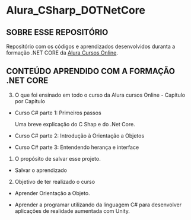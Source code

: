 # Alura_CSharp_DOTNetCore

## SOBRE ESSE REPOSITÓRIO
Repositório com os códigos e aprendizados desenvolvidos duranta a formação .NET CORE da [Alura Cursos Online](https://www.alura.com.br/).


## CONTEÚDO APRENDIDO COM A FORMAÇÃO .NET CORE
3. O que foi ensinado em todo o curso da Alura cursos Online - Capítulo por Capítulo

* Curso C# parte 1: Primeiros passos
  
  Uma breve explicação do C Shap e do .Net Core.

* Curso C# parte 2: Introdução à Orientação a Objetos

* Curso C# parte 3: Entendendo herança e interface


1. O propósito de salvar esse projeto.

* Salvar o aprendizado 

2. Objetivo de ter realizado o curso

* Aprender Orientação a Objeto.

* Aprender a programar utilizando da linguagem C# para desenvolver aplicações de realidade aumentada com Unity.
